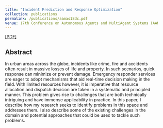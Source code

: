 ```yaml
---
title: "Incident Prediction and Response Optimization"
collection: publications
permalink: /publications/aamas18dc.pdf
venue: 17th Conference on Autonomous Agents and MultiAgent Systems (AAMAS 2018 - Doctoral Symposium)
---
```

[[PDF]](https://ayanmukhopadhyay.github.io/files/aamas18dc.pdf)

## Abstract
In urban areas across the globe, incidents like crime, fire and accidents often result in massive losses of life and property. In such scenarios, quick response can minimize or prevent damage. Emergency responder services are eager to adopt mechanisms that aid real-time decision making in the field. With limited resources however, it is imperative that resource allocation and dispatch decision are taken in a systematic and principled manner. This problem gives rise to challenges that are both technically intriguing and have immense applicability in practice. In this paper, I describe how my research seeks to identify problems in this space and addresses them. I also describe some of the existing challenges in the domain and potential approaches that could be used to tackle such problems.